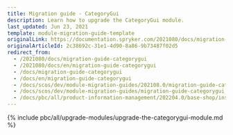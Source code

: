 ```yaml
---
title: Migration guide - CategoryGui
description: Learn how to upgrade the CategoryGui module.
last_updated: Jun 23, 2021
template: module-migration-guide-template
originalLink: https://documentation.spryker.com/2021080/docs/migration-guide-categorygui
originalArticleId: 2c38692c-31e1-4d90-8a86-9b73487f02d5
redirect_from:
  - /2021080/docs/migration-guide-categorygui
  - /2021080/docs/en/migration-guide-categorygui
  - /docs/migration-guide-categorygui
  - /docs/en/migration-guide-categorygui
  - /docs/scos/dev/module-migration-guides/202108.0/migration-guide-categorygui.html
  - /docs/scos/dev/module-migration-guides/migration-guide-categorygui.html
  - /docs/pbc/all/product-information-management/202204.0/base-shop/install-and-upgrade/upgrade-modules/upgrade-the-categorygui-module.html
---
```

{% include pbc/all/upgrade-modules/upgrade-the-categorygui-module.md %} <!-- To edit, see /_includes/pbc/all/upgrade-modules/upgrade-the-categorygui-module.md -->
